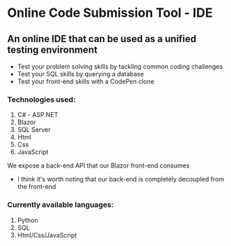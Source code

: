 # Online Code Submission Tool - IDE

## An online IDE that can be used as a unified testing environment
  - Test your problem solving skills by tackling common coding challenges 
  - Test your SQL skills by querying a database
  - Test your front-end skills with a CodePen clone

### Technologies used:
1. C# - ASP.NET
2. Blazor
3. SQL Server
4. Html
5. Css
6. JavaScript

We expose a back-end API that our Blazor front-end consumes
  - I think it's worth noting that our back-end is completely decoupled from the front-end
  
### Currently available languages:
1. Python
2. SQL
3. Html/Css/JavaScript
  
  

